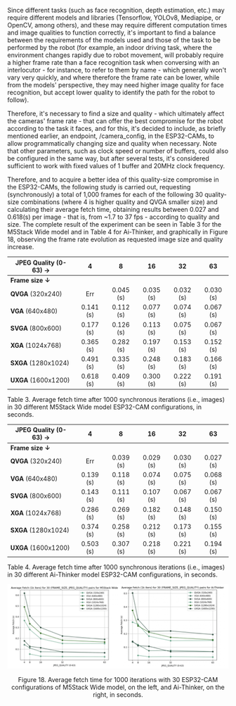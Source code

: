 Since different tasks (such as face recognition, depth estimation, etc.) may require different models and libraries (Tensorflow, YOLOv8, Mediapipe, or OpenCV, among others), and these may require different computation times and image qualities to function correctly, it's important to find a balance between the requirements of the models used and those of the task to be performed by the robot (for example, an indoor driving task, where the environment changes rapidly due to robot movement, will probably require a higher frame rate than a face recognition task when conversing with an interlocutor - for instance, to refer to them by name - which generally won't vary very quickly, and where therefore the frame rate can be lower, while from the models' perspective, they may need higher image quality for face recognition, but accept lower quality to identify the path for the robot to follow).

Therefore, it's necessary to find a size and quality - which ultimately affect the cameras' frame rate - that can offer the best compromise for the robot according to the task it faces, and for this, it's decided to include, as briefly mentioned earlier, an endpoint, /camera_config, in the ESP32-CAMs, to allow programmatically changing size and quality when necessary. Note that other parameters, such as clock speed or number of buffers, could also be configured in the same way, but after several tests, it's considered sufficient to work with fixed values of 1 buffer and 20MHz clock frequency.

Therefore, and to acquire a better idea of this quality-size compromise in the ESP32-CAMs, the following study is carried out, requesting (synchronously) a total of 1,000 frames for each of the following 30 quality-size combinations (where 4 is higher quality and QVGA smaller size) and calculating their average fetch time, obtaining results between 0.027 and 0.618(s) per image - that is, from ~1.7 to 37 fps - according to quality and size. The complete result of the experiment can be seen in Table 3 for the M5Stack Wide model and in Table 4 for Ai-Thinker, and graphically in Figure 18, observing the frame rate evolution as requested image size and quality increase.

| JPEG Quality (0-63) → |     4     |     8     |    16     |    32     |    63     |
| --------------------- | :-------: | :-------: | :-------: | :-------: | :-------: |
| **Frame size ↓**      |           |           |           |           |           |
| **QVGA** (320x240)    |    Err    | 0.045 (s) | 0.035 (s) | 0.032 (s) | 0.030 (s) |
| **VGA** (640x480)     | 0.141 (s) | 0.112 (s) | 0.077 (s) | 0.074 (s) | 0.067 (s) |
| **SVGA** (800x600)    | 0.177 (s) | 0.126 (s) | 0.113 (s) | 0.075 (s) | 0.067 (s) |
| **XGA** (1024x768)    | 0.365 (s) | 0.282 (s) | 0.197 (s) | 0.153 (s) | 0.152 (s) |
| **SXGA** (1280x1024)  | 0.491 (s) | 0.335 (s) | 0.248 (s) | 0.183 (s) | 0.166 (s) |
| **UXGA** (1600x1200)  | 0.618 (s) | 0.409 (s) | 0.300 (s) | 0.222 (s) | 0.191 (s) |

Table 3. Average fetch time after 1000 synchronous iterations (i.e., images) in 30 different M5Stack Wide model ESP32-CAM configurations, in seconds.

| JPEG Quality (0-63) → |     4     |     8     |    16     |    32     |    63     |
| --------------------- | :-------: | :-------: | :-------: | :-------: | :-------: |
| **Frame size ↓**      |           |           |           |           |           |
| **QVGA** (320x240)    |    Err    | 0.039 (s) | 0.029 (s) | 0.030 (s) | 0.027 (s) |
| **VGA** (640x480)     | 0.139 (s) | 0.118 (s) | 0.074 (s) | 0.075 (s) | 0.068 (s) |
| **SVGA** (800x600)    | 0.143 (s) | 0.111 (s) | 0.107 (s) | 0.067 (s) | 0.067 (s) |
| **XGA** (1024x768)    | 0.286 (s) | 0.269 (s) | 0.182 (s) | 0.148 (s) | 0.150 (s) |
| **SXGA** (1280x1024)  | 0.374 (s) | 0.258 (s) | 0.212 (s) | 0.173 (s) | 0.155 (s) |
| **UXGA** (1600x1200)  | 0.503 (s) | 0.307 (s) | 0.218 (s) | 0.221 (s) | 0.194 (s) |

Table 4. Average fetch time after 1000 synchronous iterations (i.e., images) in 30 different Ai-Thinker model ESP32-CAM configurations, in seconds.

<div align="center">
    <img width="900" alt="Audio communication summary" src="../images/original/average-fetch-plot.png">
    <p>Figure 18. Average fetch time for 1000 iterations with 30 ESP32-CAM configurations of M5Stack Wide model, on the left, and Ai-Thinker, on the right, in seconds.</p>
</div>
